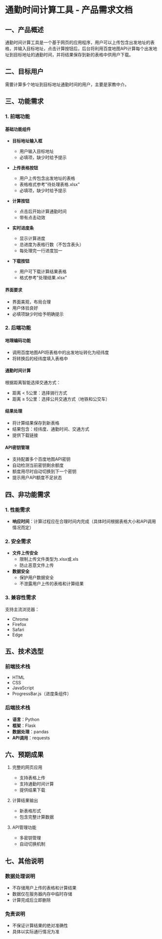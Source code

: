 # 通勤时间计算工具 - 产品需求文档

## 一、产品概述

通勤时间计算工具是一个基于网页的应用程序，用户可以上传包含出发地址的表格，并输入目标地址，点击计算按钮后，后台将利用百度地图API计算每个出发地址到目标地址的通勤时间，并将结果保存到新的表格中供用户下载。

## 二、目标用户

需要计算多个地址到目标地址通勤时间的用户，主要是家教中介。

## 三、功能需求

### 1. 前端功能

#### 基础功能组件
- **目标地址输入框**
  - 用户输入目标地址
  - 必填项，缺少时给予提示

- **上传表格按钮**
  - 用户上传包含出发地址的表格
  - 表格格式参考"待处理表格.xlsx"
  - 必填项，缺少时给予提示

- **计算按钮**
  - 点击后开始计算通勤时间
  - 带有点击动效

- **实时进度条**
  - 显示计算进度
  - 总进度为表格行数（不包含表头）
  - 每处理完一行进度加一

- **下载按钮**
  - 用户可下载计算结果表格
  - 格式参考"处理结果.xlsx"

#### 界面要求
- 界面美观，布局合理
- 用户体验良好
- 必填项缺少时给予明确提示

### 2. 后端功能

#### 地理编码功能
- 调用百度地图API将表格中的出发地址转化为经纬度
- 将转换后的经纬度填入表格中

#### 通勤时间计算
根据距离智能选择交通方式：
- 距离 < 5公里：选择骑行方式
- 距离 ≥ 5公里：选择公共交通方式（地铁和公交车）

#### 结果处理
- 将计算结果保存到新表格
- 结果包含：经纬度、通勤时间、交通方式
- 提供下载链接

#### API密钥管理
- 支持配置多个百度地图API密钥
- 自动检测当前密钥剩余额度
- 额度用尽时自动切换到下一个密钥
- 提示用户API额度不足状态

## 四、非功能需求

### 1. 性能需求
- **响应时间**：计算过程应在合理时间内完成（具体时间根据表格大小和API调用情况而定）

### 2. 安全需求
- **文件上传安全**
  - 限制上传文件类型为.xlsx或.xls
  - 防止恶意文件上传
- **数据安全**
  - 保护用户数据安全
  - 不泄露用户上传的表格和计算结果

### 3. 兼容性需求
支持主流浏览器：
- Chrome
- Firefox
- Safari
- Edge

## 五、技术选型

### 前端技术栈
- HTML
- CSS
- JavaScript
- ProgressBar.js（进度条组件）

### 后端技术栈
- **语言**：Python
- **框架**：Flask
- **数据处理**：pandas
- **API调用**：requests

## 六、预期成果

1. 完整的网页应用
   - 支持表格上传
   - 支持通勤时间计算
   - 提供结果下载

2. 计算结果输出
   - 新表格形式
   - 包含完整计算数据

3. API管理功能
   - 多密钥管理
   - 自动切换机制

## 七、其他说明

### 数据处理说明
- 不存储用户上传的表格和计算结果
- 数据仅在服务器内存中临时存储
- 计算完成后立即删除

### 免责说明
- 不保证计算结果的绝对准确性
- 具体以实际通行情况为准 